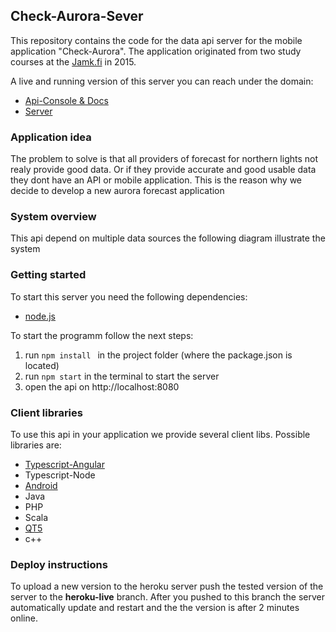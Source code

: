 ## Check-Aurora-Sever
This repository contains the code for the data api server for the mobile application "Check-Aurora". 
The application originated from two study courses at the [Jamk.fi](http://jamk.fi) in 2015.

A live and running version of this server you can reach under the domain: 

 * [Api-Console & Docs ](http://check-aurora-api.herokuapp.com/docs/)
 * [Server](https://check-aurora-api.herokuapp.com/)
 

### Application idea 
The problem to solve is that all providers of forecast for northern lights not realy provide good data. Or if they provide accurate and good usable data they dont have an API or mobile application. 
This is the reason why we decide to develop a new aurora forecast application 

### System overview 
This api depend on multiple data sources the following diagram illustrate the system 


### Getting started 

To start this server you need the following dependencies: 
 
 * [node.js](http://nodejs.org)

To start the programm follow the next steps: 

1. run ```npm install ``` in the project folder (where the package.json is located)
2. run  ``` npm start ```  in the terminal to start the server 
3. open the api on http://localhost:8080

### Client libraries
To use this api in your application we provide several client libs. 
Possible libraries are: 

* [Typescript-Angular](https://check-aurora-api.herokuapp.com/clients/android.zip)
* Typescript-Node 
* [Android](https://check-aurora-api.herokuapp.com/clients/android.zip)
* Java 
* PHP 
* Scala 
* [QT5](https://check-aurora-api.herokuapp.com/clients/qt5cpp.zip) 
* c++ 

### Deploy instructions
To upload a new version to the heroku server push the tested version of the server to the **heroku-live** branch. 
After you pushed to this branch the server automatically update and restart and the the version is after 2 minutes online. 



